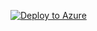 

[![Deploy to Azure](https://aka.ms/deploytoazurebutton)](https://portal.azure.com/#create/Microsoft.Template/uri/https%3A%2F%2Fraw.githubusercontent.com%2FUSDC-ORG%2FADFS%2Fmaster%2Fazuredeploy.json)
